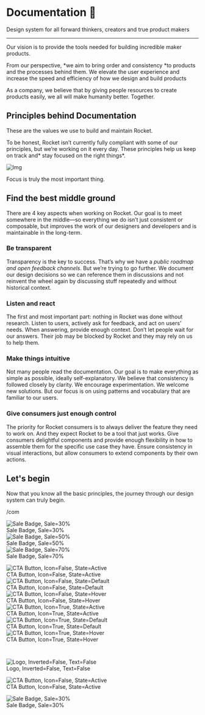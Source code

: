 
# Documentation 🚀

Design system for all forward thinkers, creators and true product makers

---

Our vision is to provide the tools needed for building incredible maker products.

From our perspective, *we aim to bring order and consistency *to products and the processes behind them. We elevate the user experience and increase the speed and efficiency of how we design and build products

As a company, we believe that by giving people resources to create products easily, we all will make humanity better. Together.

## Principles behind Documentation

These are the values we use to build and maintain Rocket.

To be honest, Rocket isn’t currently fully compliant with some of our principles, but we’re working on it every day. These principles help us keep on track and* stay focused on the right things*.

![Img](https://studio-assets.supernova.io/design-systems/14533/9289758a-6300-472a-bbc6-a57098081abf.jpeg)

Focus is truly the most important thing.

## Find the best middle ground

There are 4 key aspects when working on Rocket. Our goal is to meet somewhere in the middle—so everything we do isn’t just consistent or composable, but improves the work of our designers and developers and is maintainable in the long-term.

### Be transparent

Transparency is the key to success. That’s why we have a *public roadmap and open feedback channels*. But we’re trying to go further. We document our design decisions so we can reference them in discussions and not reinvent the wheel again by discussing stuff repeatedly and without historical context.

### Listen and react

The first and most important part: nothing in Rocket was done without research. Listen to users, actively ask for feedback, and act on users’ needs. When answering, provide enough context. Don’t let people wait for our answers. Their job may be blocked by Rocket and they may rely on us to help them.

### Make things intuitive

Not many people read the documentation. Our goal is to make everything as simple as possible, ideally self-explanatory. We believe that consistency is followed closely by clarity. We encourage experimentation. We welcome new solutions. But our focus is on using patterns and vocabulary that are familiar to our users.

### Give consumers just enough control

The priority for Rocket consumers is to always deliver the feature they need to work on. And they expect Rocket to be a tool that just works. Give consumers delightful components and provide enough flexibility in how to assemble them for the specific use case they have. Ensure consistency in visual interactions, but allow consumers to extend components by their own actions.

## Let's begin

Now that you know all the basic principles, the journey through our design system can truly begin.

/com

  
![Sale Badge, Sale=30%](https://studio-assets.supernova.io/design-systems/14533/cb59bba7-8816-4048-a2ee-da758d683a01.png)  
Sale Badge, Sale=30%  
![Sale Badge, Sale=50%](https://studio-assets.supernova.io/design-systems/14533/2ee2a5e7-65dc-48bd-82e6-c07f3b72f357.png)  
Sale Badge, Sale=50%  
![Sale Badge, Sale=70%](https://studio-assets.supernova.io/design-systems/14533/9166aa87-653b-4be5-92ed-0023a7748e61.png)  
Sale Badge, Sale=70%  


  
![CTA Button, Icon=False, State=Active](https://studio-assets.supernova.io/design-systems/14533/b1edecaa-9218-4859-822f-f829b9d99eaa.png)  
CTA Button, Icon=False, State=Active  
![CTA Button, Icon=False, State=Default](https://studio-assets.supernova.io/design-systems/14533/933230df-21d7-4580-8daf-4ba3420ffdf2.png)  
CTA Button, Icon=False, State=Default  
![CTA Button, Icon=False, State=Hover](https://studio-assets.supernova.io/design-systems/14533/fcbfaeec-a214-4fa5-8997-d2d84019b01b.png)  
CTA Button, Icon=False, State=Hover  
![CTA Button, Icon=True, State=Active](https://studio-assets.supernova.io/design-systems/14533/0c158224-4cce-4915-80bb-bfca26b1efdd.png)  
CTA Button, Icon=True, State=Active  
![CTA Button, Icon=True, State=Default](https://studio-assets.supernova.io/design-systems/14533/30f5f305-28ee-4d38-a956-4f807098af7a.png)  
CTA Button, Icon=True, State=Default  
![CTA Button, Icon=True, State=Hover](https://studio-assets.supernova.io/design-systems/14533/e2cca81c-64f8-4669-88fd-662d43f2e738.png)  
CTA Button, Icon=True, State=Hover  


```javascript  
  
```

  
![Logo, Inverted=False, Text=False](https://studio-assets.supernova.io/design-systems/14533/3045a9d1-a228-485e-af87-26115354f8a9.png)  
Logo, Inverted=False, Text=False  


  
  


  
![CTA Button, Icon=False, State=Active](https://studio-assets.supernova.io/design-systems/14533/b1edecaa-9218-4859-822f-f829b9d99eaa.png)  
CTA Button, Icon=False, State=Active  


  
![Sale Badge, Sale=30%](https://studio-assets.supernova.io/design-systems/14533/cb59bba7-8816-4048-a2ee-da758d683a01.png)  
Sale Badge, Sale=30%  
